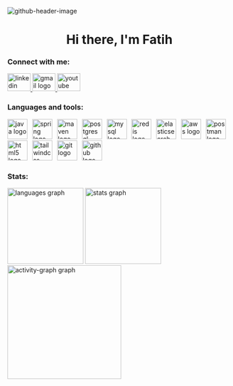 ![github-header-image](https://github.com/user-attachments/assets/ebde4cba-0a97-4fad-9bd1-096786f46297)


<h1 align="center">Hi there, I'm Fatih</h1>

<p align="center>
  
-🕐 Please don't worry if you can't see any commits these days, I'm probably watching tutorials for a few days. 

-🧑🏻‍💻 I’m currently working on backend development with **Spring Boot and related technologies such as Spring Security, JWT, and Redis**.

</p>

<h3 align="center"> </h3>

<h3 align="left">Connect with me:</h3>
<div align="left">
  <a href="https://www.linkedin.com/in/fatih-%C3%B6zkurt-93748321a/" target="_blank">
    <img src="https://raw.githubusercontent.com/maurodesouza/profile-readme-generator/master/src/assets/icons/social/linkedin/default.svg" width="52" height="40" alt="linkedin logo"  />
  </a>
  <a href="mailto:fatih.ozkurt21@gmail.com?subject=About%20giving%20you%20a%20position%20chance%20in%20our%20company%20%F0%9F%98%8A" target="_blank">
    <img src="https://raw.githubusercontent.com/maurodesouza/profile-readme-generator/master/src/assets/icons/social/gmail/default.svg" width="52" height="40" alt="gmail logo"  />
  </a>
  <a href="https://www.youtube.com/@fatihozkurt21" target="_blank">
    <img src="https://raw.githubusercontent.com/maurodesouza/profile-readme-generator/master/src/assets/icons/social/youtube/default.svg" width="52" height="40" alt="youtube logo"  />
  </a>
</div>

###

<h3 align="left">Languages and tools:</h3>
<div align="left">
  <img src="https://skillicons.dev/icons?i=java" height="45" alt="java logo"  />
  <img width="3" />
  <img src="https://skillicons.dev/icons?i=spring" height="45" alt="spring logo"  />
  <img width="3" />
  <img src="https://skillicons.dev/icons?i=maven" height="45" alt="maven logo"  />
  <img width="3" />
  <img src="https://skillicons.dev/icons?i=postgres" height="45" alt="postgresql logo"  />
  <img width="3" />
  <img src="https://skillicons.dev/icons?i=mysql" height="45" alt="mysql logo"  />
  <img width="3" />
  <img src="https://skillicons.dev/icons?i=redis" height="45" alt="redis logo"  />
  <img width="3" />
  <img src="https://skillicons.dev/icons?i=elasticsearch" height="45" alt="elasticsearch logo"  />
  <img width="3" />
  <img src="https://skillicons.dev/icons?i=aws" height="45" alt="aws logo"  />
  <img width="3" />
  <img src="https://skillicons.dev/icons?i=postman" height="45" alt="postman logo"  />
  <img width="3" />
  <img src="https://skillicons.dev/icons?i=html" height="45" alt="html5 logo"  />
  <img width="3" />
  <img src="https://skillicons.dev/icons?i=tailwind" height="45" alt="tailwindcss logo"  />
  <img width="3" />
  <img src="https://skillicons.dev/icons?i=git" height="45" alt="git logo"  />
  <img width="3" />
  <img src="https://skillicons.dev/icons?i=github" height="45" alt="github logo"  />
</div>

###

<h3 align="left">Stats:</h3>
<div align="left">
  <img src="https://github-readme-stats.vercel.app/api/top-langs?username=fatihhozkurt&locale=en&hide_title=false&layout=compact&card_width=320&langs_count=6&theme=tokyonight&hide_border=true&order=2&custom_title=Most%20Used%20Technologies" height="171" alt="languages graph"  />
  <img src="https://github-readme-stats.vercel.app/api?username=fatihhozkurt&hide_title=false&hide_rank=false&show_icons=false&include_all_commits=true&count_private=true&disable_animations=false&theme=tokyonight&locale=en&hide_border=true&order=1&custom_title=GitHub%20Stats" height="171" alt="stats graph"  />
  <img src="https://github-readme-activity-graph.vercel.app/graph?username=fatihhozkurt&radius=6&theme=tokyo-night&area=true&order=5&custom_title=Contribution%20Graph&hide_border=true&hide_title=false" height="256" alt="activity-graph graph"  />
</div>
